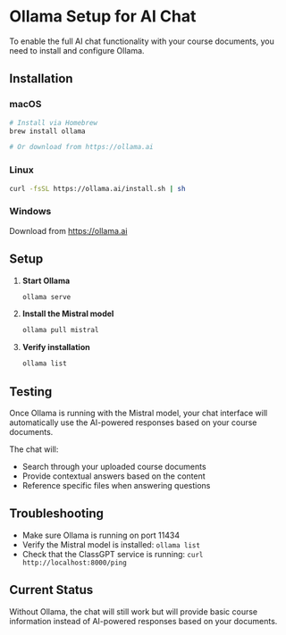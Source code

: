 # Ollama Setup for AI Chat

To enable the full AI chat functionality with your course documents, you need to install and configure Ollama.

## Installation

### macOS
```bash
# Install via Homebrew
brew install ollama

# Or download from https://ollama.ai
```

### Linux
```bash
curl -fsSL https://ollama.ai/install.sh | sh
```

### Windows
Download from https://ollama.ai

## Setup

1. **Start Ollama**
   ```bash
   ollama serve
   ```

2. **Install the Mistral model**
   ```bash
   ollama pull mistral
   ```

3. **Verify installation**
   ```bash
   ollama list
   ```

## Testing

Once Ollama is running with the Mistral model, your chat interface will automatically use the AI-powered responses based on your course documents.

The chat will:
- Search through your uploaded course documents
- Provide contextual answers based on the content
- Reference specific files when answering questions

## Troubleshooting

- Make sure Ollama is running on port 11434
- Verify the Mistral model is installed: `ollama list`
- Check that the ClassGPT service is running: `curl http://localhost:8000/ping`

## Current Status

Without Ollama, the chat will still work but will provide basic course information instead of AI-powered responses based on your documents. 